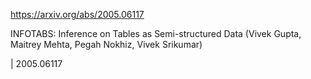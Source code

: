 https://arxiv.org/abs/2005.06117

INFOTABS: Inference on Tables as Semi-structured Data (Vivek Gupta, Maitrey Mehta, Pegah Nokhiz, Vivek Srikumar)

| 2005.06117